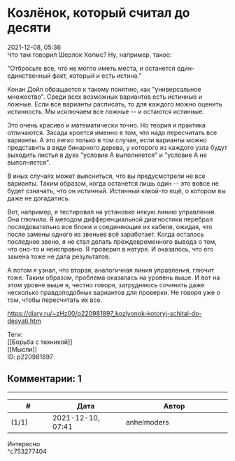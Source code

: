 Козлёнок, который считал до десяти
==================================

  
2021-12-08, 05:36  
 Что там говорил Шерлок Холмс? Ну, например, такое:   
   
 "Отбросьте все, что не могло иметь места, и останется один-единственный факт, который и есть истина."   
   
 Конан Дойл обращается к такому понятию, как "универсальное множество". Среди всех возможных вариантов есть истинные и ложные. Если все варианты расписать, то для каждого можно оценить истинность. Мы исключаем все ложные -- и остаются истинные.   
   
 Это очень красиво и математически точно. Но теория и практика отличаются. Засада кроется именно в том, что надо пересчитать все варианты. А это легко только в том случае, если варианты можно представить в виде бинарного дерева, у которого из каждого узла будут выходить листья в духе "условие А выполняется" и "условие А не выполняется".   
   
 В иных случаях может выясниться, что вы предусмотрели не все варианты. Таким образом, когда останется лишь один -- это вовсе не будет означать, что он истинный. Истинный какой-то ещё, о котором вы даже не догадались.   
   
 Вот, например, я тестировал на установке некую линию управления. Она глючила. Я методом дифференциальной диагностики перебрал последовательно все блоки и соединяющие их кабеля, ожидая, что после замены одного из звеньев всё заработает. Когда осталось последнее звено, я не стал делать преждевременного вывода о том, что оно-то и неисправно. Я проверил в натуре. И оказалось, что его замена тоже не дала результатов.   
   
 А потом я узнал, что вторая, аналогичная линия управления, глючит тоже. Таким образом, проблема оказалась на уровень выше. И вот на этом уровне выше я, честно говоря, затрудняюсь сочинить даже несколько правдоподобных вариантов для проверки. Не говоря уже о том, чтобы пересчитать их все.   
  
<https://diary.ru/~zHz00/p220981897_kozlyonok-kotoryj-schital-do-desyati.htm>  
  
Теги:  
[[Борьба с техникой]]  
[[Мысли]]  
ID: p220981897  


Комментарии: 1
--------------

  


---



|         #         |              Дата              |                     Автор                     |           ID           |
| --- | --- | --- | --- |
| (1/1) | 2021-12-10, 07:41 | anhelmoders | c753277404 |

  
 Интересно   
 ^c753277404